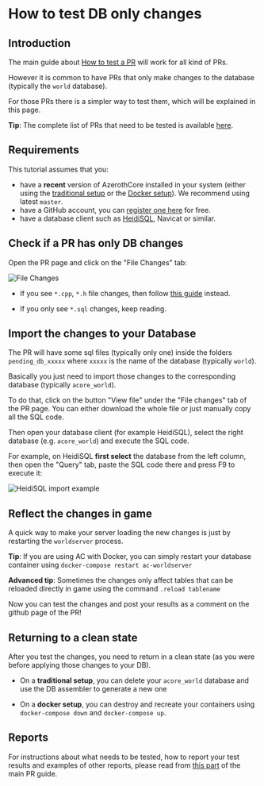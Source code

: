 # How to test DB only changes

## Introduction

The main guide about [How to test a PR](How-to-test-a-PR) will work for all kind of PRs.

However it is common to have PRs that only make changes to the database (typically the `world` database).

For those PRs there is a simpler way to test them, which will be explained in this page.

**Tip**: The complete list of PRs that need to be tested is available [here](https://github.com/azerothcore/azerothcore-wotlk/pulls?q=is%3Apr+is%3Aopen+label%3A%22Waiting+to+be+tested%22).

## Requirements

This tutorial assumes that you:

- have a **recent** version of AzerothCore installed in your system (either using the [traditional setup](Installation) or the [Docker setup](Install-with-Docker)). We recommend using latest `master`.
- have a GitHub account, you can [register one here](https://github.com/join) for free.
- have a database client such as [HeidiSQL](https://www.heidisql.com/), Navicat or similar.

## Check if a PR has only DB changes

Open the PR page and click on the "File Changes" tab:

![File Changes](https://user-images.githubusercontent.com/75517/52176720-ea4da900-27b6-11e9-8459-d58adf7fd50c.png)

- If you see `*.cpp`, `*.h` file changes, then follow [this guide](How-to-test-a-PR) instead.

- If you only see `*.sql` changes, keep reading.

## Import the changes to your Database

The PR will have some sql files (typically only one) inside the folders `pending_db_xxxxx` where `xxxxx` is the name of the database (typically `world`).

Basically you just need to import those changes to the corresponding database (typically `acore_world`).

To do that, click on the button "View file" under the "File changes" tab of the PR page. You can either download the whole file or just manually copy all the SQL code.

Then open your database client (for example HeidiSQL), select the right database (e.g. `acore_world`) and execute the SQL code.

For example, on HeidiSQL **first select** the database from the left column, then open the "Query" tab, paste the SQL code there and press F9 to execute it:

![HeidiSQL import example](https://user-images.githubusercontent.com/75517/52532889-e4624580-2d2b-11e9-8325-aa587c2d080d.png)

## Reflect the changes in game

A quick way to make your server loading the new changes is just by restarting the `worldserver` process.

**Tip**: If you are using AC with Docker, you can simply restart your database container using `docker-compose restart ac-worldserver`

**Advanced tip**: Sometimes the changes only affect tables that can be reloaded directly in game using the command `.reload tablename`

Now you can test the changes and post your results as a comment on the github page of the PR!

## Returning to a clean state

After you test the changes, you need to return in a clean state (as you were before applying those changes to your DB).

- On a **traditional setup**, you can delete your `acore_world` database and use the DB assembler to generate a new one

- On a **docker setup**, you can destroy and recreate your containers using `docker-compose down` and `docker-compose up`.

## Reports

For instructions about what needs to be tested, how to report your test results and examples of other reports, please read from [this part](How-to-test-a-PR#what-needs-to-be-tested) of the main PR guide.
